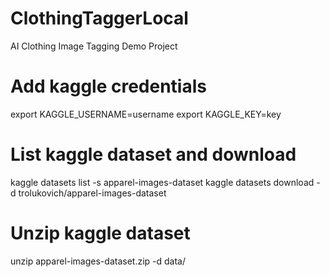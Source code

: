 # ClothingTaggerLocal

AI Clothing Image Tagging Demo Project

# Add kaggle credentials

export KAGGLE_USERNAME=username
export KAGGLE_KEY=key

# List kaggle dataset and download

kaggle datasets list -s apparel-images-dataset
kaggle datasets download -d trolukovich/apparel-images-dataset

# Unzip kaggle dataset

unzip apparel-images-dataset.zip -d data/
